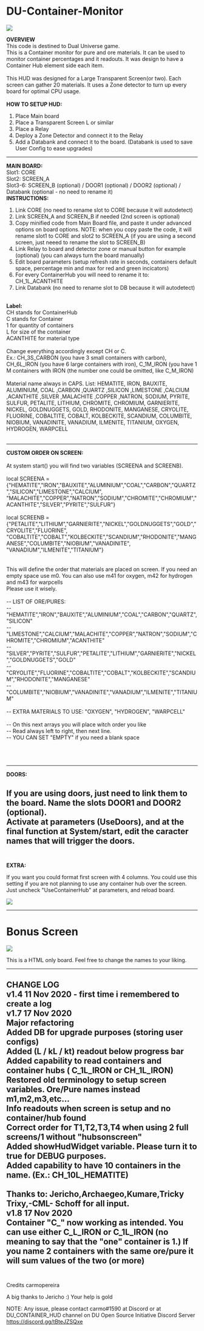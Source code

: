 # DU-Container-Monitor
<img src="https://github.com/carmopereira/DU-Container-Monitor/blob/main/main_screen_v2.jpg" />

<b>OVERVIEW</b><br>
This code is destined to Dual Universe game.<br>
This is a Container monitor for pure and ore materials. It can be used to monitor container percentages and it readouts. It was design to have a Container Hub element side each item.<br>
<br>
This HUD was designed for a Large Transparent Screen(or two). Each screen can gather 20 materials. It uses a Zone detector to turn up every board for optimal CPU usage.<br>
<br>
<b>HOW TO SETUP HUD:</b>

1. Place Main board
2. Place a Transparent Screen L or similar
3. Place a Relay
4. Deploy a Zone Detector and connect it to the Relay
5. Add a Databank and connect it to the board. (Databank is used to save User Config to ease upgrades)

-----------------------------

<b>MAIN BOARD:</b><br>
Slot1: CORE<br>
Slot2: SCREEN_A<br>
Slot3-6: SCREEN_B (optional) / DOOR1 (optional) / DOOR2 (optional) / Databank (optional - no need to rename it)
<br>
<b>INSTRUCTIONS:</b>
1. Link CORE (no need to rename slot to CORE because it will autodetect)
2. Link SCREEN_A and SCREEN_B if needed (2nd screen is optional)
3. Copy minified code from Main Board file, and paste it under advanced options on board options.
NOTE: when you copy paste the code, it will rename slot1 to CORE and slot2 to SCREEN_A (if you are using a second screen, just neeed to rename the slot to SCREEN_B)
4. Link Relay to board and detector zone or manual button for example (optional) (you can always turn the board manually)
5. Edit board parameters (setup refresh rate in seconds, containers default space, percentage min and max for red and green incicators)
6. For every ContainerHub you will need to rename it to: CH_1L_ACANTHITE
7. Link Databank (no need to rename slot to DB because it will autodetect)
<br>
<b>Label:</b><br>
CH stands for ContainerHub<br>
C stands for Container<br>
1 for quantity of containers<br>
L for size of the container<br>
ACANTHITE for material type<br>
<br>
Change everything accordingly except CH or C.<br>Ex.: CH_3S_CARBON (you have 3 small containers with carbon), CH_6L_IRON (you have 6 large containers with iron), C_1M_IRON (you have 1 M containers with IRON (the number one could be omitted, like C_M_IRON)<br>
<br>
Material name always in CAPS. List: HEMATITE, IRON, BAUXITE, ALUMINIUM, COAL ,CARBON ,QUARTZ ,SILICON ,LIMESTONE ,CALCIUM ,ACANTHITE ,SILVER ,MALACHITE ,COPPER ,NATRON, SODIUM, PYRITE, SULFUR, PETALITE, LITHIUM, CHROMITE, CHROMIUM, GARNIERITE, NICKEL, GOLDNUGGETS, GOLD, RHODONITE, MANGANESE, CRYOLITE, FLUORINE, COBALTITE, COBALT, KOLBECKITE, SCANDIUM, COLUMBITE, NIOBIUM, VANADINITE, VANADIUM, ILMENITE, TITANIUM, OXYGEN, HYDROGEN, WARPCELL<br>
<br>

-----------------------------

<b>CUSTOM ORDER ON SCREEN:</b><br>
<br>
At system start() you will find two variables (SCREENA and SCREENB). <br>
<br>
local SCREENA = {"HEMATITE","IRON","BAUXITE","ALUMINIUM","COAL","CARBON","QUARTZ","SILICON","LIMESTONE","CALCIUM",<br> "MALACHITE","COPPER","NATRON","SODIUM","CHROMITE","CHROMIUM","ACANTHITE","SILVER","PYRITE","SULFUR"}<br>
<br>
local SCREENB = {"PETALITE","LITHIUM","GARNIERITE","NICKEL","GOLDNUGGETS","GOLD","CRYOLITE","FLUORINE",<br> "COBALTITE","COBALT","KOLBECKITE","SCANDIUM","RHODONITE","MANGANESE","COLUMBITE","NIOBIUM","VANADINITE", "VANADIUM","ILMENITE","TITANIUM"}<br>
<br>
<br>
This will define the order that materials are placed on screen. If you need an empty space use m0. You can also use m41 for oxygen, m42 for hydrogen and m43 for warpcells<br>
Please use it wisely.<br>
<br>
-- LIST OF ORE/PURES: <br>
-- "HEMATITE","IRON","BAUXITE","ALUMINIUM","COAL","CARBON","QUARTZ","SILICON"<br>
-- "LIMESTONE","CALCIUM","MALACHITE","COPPER","NATRON","SODIUM","CHROMITE","CHROMIUM","ACANTHITE"<br>
-- "SILVER","PYRITE","SULFUR","PETALITE","LITHIUM","GARNIERITE","NICKEL","GOLDNUGGETS","GOLD"<br>
-- "CRYOLITE","FLUORINE","COBALTITE","COBALT","KOLBECKITE","SCANDIUM","RHODONITE","MANGANESE"<br>
-- "COLUMBITE","NIOBIUM","VANADINITE","VANADIUM","ILMENITE","TITANIUM"<br>
<br>
-- EXTRA MATERIALS TO USE: "OXYGEN", "HYDROGEN", "WARPCELL"<br>
<br>
-- On this next arrays you will place witch order you like<br>
-- Read always left to right, then next line.<br>
-- YOU CAN SET "EMPTY" if you need a blank space<br>
<br>
<br>
<br>

-----------------------------

<b>DOORS:</b><br>

If you are using doors, just need to link them to the board. Name the slots DOOR1 and DOOR2 (optional).<br>
Activate at parameters (UseDoors), and at the final function at System/start, edit the caracter names that will trigger the doors.<br>
<br>
-----------------------------
<b>EXTRA:</b><br>

If you want you could format first screen with 4 columns. You could use this setting if you are not planning to use any container hub over the screen. Just uncheck "UseContainerHub" at parameters, and reload board.

<img src="https://github.com/carmopereira/DU-Container-Monitor/blob/main/main_screen_nohubs_v2.jpg" />

-----------------------------

<h1>Bonus Screen</h1>

<img src="https://github.com/carmopereira/DU-Container-Monitor/blob/main/bonus_screen.png" />

This is a HTML only board. Feel free to change the names to your liking.

-----------------------------

<b>CHANGE LOG</b><br>
v1.4 11 Nov 2020 - first time i remembered to create a log<br>
v1.7 17 Nov 2020<br>
    Major refactoring<br>
    Added DB for upgrade purposes (storing user configs)<br>
    Added (L / kL / kt) readout below progress bar<br>
    Added capability to read containers and container hubs ( C_1L_IRON or CH_1L_IRON)<br>
    Restored old terminology to setup screen variables. Ore/Pure names instead m1,m2,m3,etc...<br>
    Info readouts when screen is setup and no container/hub found<br>
    Correct order for T1,T2,T3,T4 when using 2 full screens/1 without "hubsonscreen"<br>
    Added showHudWidget variable. Please turn it to true for DEBUG purposes.<br>
    Added capability to have 10 containers in the name. (Ex.: CH_10L_HEMATITE)<br>
<br>
    Thanks to: Jericho,Archaegeo,Kumare,Tricky Trixy,-CML- Schoff for all input.<br>
v1.8 17 Nov 2020<br>
	Container "C_" now working as intended. You can use either C_L_IRON or C_1L_IRON (no meaning to say that the "one" container is 1.)
	If you name 2 containers with the same ore/pure it will sum values of the two (or more)
<br>
<br>
-----------------------------

Credits
carmopereira

A big thanks to Jericho :) Your help is gold

NOTE: Any issue, please contact carmo#1590 at Discord or at DU_CONTAINER_HUD channel on DU Open Source Initiative Discord Server https://discord.gg/tBteJZSQxe
